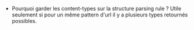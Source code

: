* Pourquoi garder les content-types sur la structure parsing rule ? Utile seulement si pour un même pattern d'url il y a plusieurs types retournés possibles.
